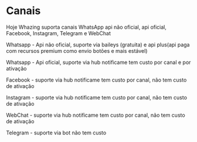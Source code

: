 # Canais

Hoje Whazing suporta canais WhatsApp api não oficial, api oficial, Facebook, Instagram, Telegram e WebChat

Whatsapp - Api não oficial, suporte via baileys (gratuita) e api plus(api paga com recursos premium como envio botões e mais estável)

Whatsapp - Api oficial, suporte via hub notificame tem custo por canal e por ativação

Facebook - suporte via hub notificame tem custo por canal, não tem custo de ativação

Instagram - suporte via hub notificame tem custo por canal, não tem custo de ativação

WebChat - suporte via hub notificame tem custo por canal, não tem custo de ativação

Telegram - suporte via bot não tem custo
